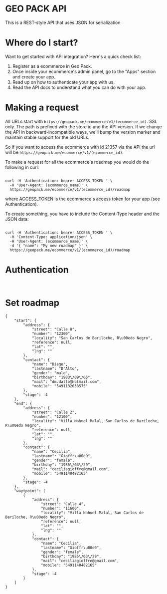 # GEO PACK API

This is a REST-style API that uses JSON for serialization

# Where do I start?

Want to get started with API integration? Here's a quick check list:

1. Register as a ecommerce in Geo Pack.
2. Once inside your ecommerce's admin panel, go to the "Apps" section and create your app.
3. Read up on how to authenticate your app with us.
4. Read the API docs to understand what you can do with your app.

# Making a request

All URLs start with `https://geopack.me/ecommerce/v1/(ecommerce_id)`. SSL only. The path is prefixed with the store id and the API version. If we change the API in backward-incompatible ways, we'll bump the version marker and maintain stable support for the old URLs.

So if you want to access the ecommerce with id 21357 via the API the url will be `https://geopack.me/ecommerce/v1/(ecommerce_id)`.

To make a request for all the ecommerce's roadmap you would do the following in curl:

```shell

curl -H 'Authentication: bearer ACCESS_TOKEN ' \
  -H 'User-Agent: (ecommerce_name)' \
  https://geopack.me/ecommerce/v1/(ecommerce_id)/roadmap

```

where ACCESS_TOKEN is the ecommerce's access token for your app (see Authentication).

To create something, you have to include the Content-Type header and the JSON data:

```shell

curl -H 'Authentication: bearer ACCESS_TOKEN ' \
  -H 'Content-Type: application/json' \
  -H 'User-Agent: (ecommerce_name)' \
  -d '{ "name": "My new roadmap" }' \
  https://geopack.me/ecommerce/v1/(ecommerce_id)/roadmap

```

# Authentication
```shell


```


# Set roadmap

```shell
{
    "start": {
        "address": {
            "street": "Calle 8",
            "number": "12300",
            "locality": "San Carlos de Bariloche, R\u00edo Negro",
            "reference": null,
            "lat": "",
            "lng": ""
        },
        "contact": {
            "name": "Diego",
            "lastname": "D'Alto",
            "gender": "male",
            "birthday": "1983\/09\/05",
            "mail": "dm.dalto@hotmail.com",
            "mobile": "5491132038575"
        },
        "stage": -4
    },
    "end": {
        "address": {
            "street": "Calle 2",
            "number": "12100",
            "locality": "Villa Nahuel Malal, San Carlos de Bariloche, R\u00edo Negro",
            "reference": null,
            "lat": "",
            "lng": ""
        },
        "contact": {
            "name": "Cecilia",
            "lastname": "Gioffr\u00e9",
            "gender": "female",
            "birthday": "1985\/03\/29",
            "mail": "ceciliagioffre@gmail.com",
            "mobile": "5491140482165"
        },
        "stage": -4
    },
    "waytpoint": [
        {
            "address": {
                "street": "Calle 4",
                "number": "11600",
                "locality": "Villa Nahuel Malal, San Carlos de Bariloche, R\u00edo Negro",
                "reference": null,
                "lat": "",
                "lng": ""
            },
            "contact": {
                "name": "Cecilia",
                "lastname": "Gioffr\u00e9",
                "gender": "female",
                "birthday": "1985\/03\/29",
                "mail": "ceciliagioffre@gmail.com",
                "mobile": "5491140482165"
            },
            "stage": -4
        }
    ]
}
```



